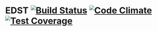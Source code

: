 EDST
[![Build Status](https://travis-ci.org/IceDragon200/edst.svg?branch=pruning)](https://travis-ci.org/IceDragon200/edst)
[![Code Climate](https://codeclimate.com/github/IceDragon200/edst/badges/gpa.svg)](https://codeclimate.com/github/IceDragon200/edst)
[![Test Coverage](https://codeclimate.com/github/IceDragon200/edst/badges/coverage.svg)](https://codeclimate.com/github/IceDragon200/edst)
===
